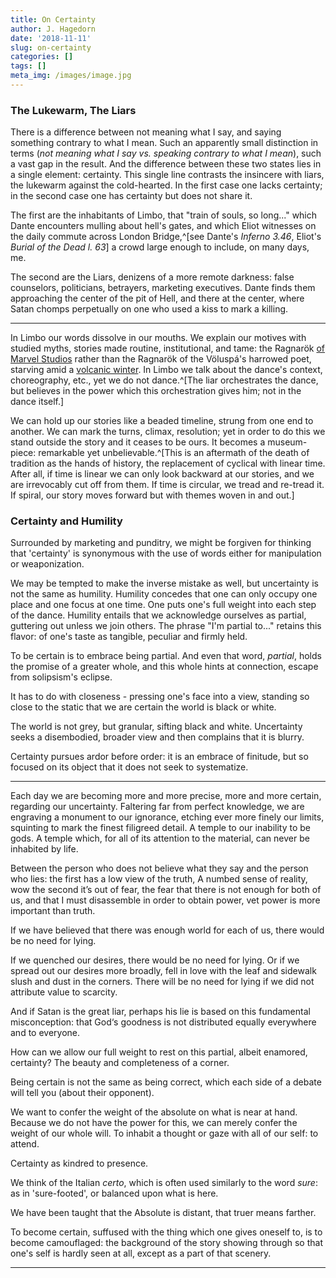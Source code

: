 ```yaml
---
title: On Certainty
author: J. Hagedorn
date: '2018-11-11'
slug: on-certainty
categories: []
tags: []
meta_img: /images/image.jpg
---
```


### The Lukewarm, The Liars

There is a difference between not meaning what I say, and saying something contrary to what I mean.  Such an apparently small distinction in terms (*not meaning what I say vs. speaking contrary to what I mean*), such a vast gap in the result.  And the difference between these two states lies in a single element: certainty.  This single line contrasts the insincere with liars, the lukewarm against the cold-hearted.  In the first case one lacks certainty; in the second case one has certainty but does not share it.

The first are the inhabitants of Limbo, that "train of souls, so long..." which Dante encounters mulling about hell's gates, and which Eliot witnesses on the daily commute across London Bridge,^[see Dante's *Inferno 3.46*, Eliot's *Burial of the Dead l. 63*] a crowd large enough to include, on many days, me.

The second are the Liars, denizens of a more remote darkness: false counselors, politicians, betrayers, marketing executives.  Dante finds them approaching the center of the pit of Hell, and there at the center, where Satan chomps perpetually on one who used a kiss to mark a killing.

---

In Limbo our words dissolve in our mouths.  We explain our motives with studied myths, stories made routine, institutional, and tame: the Ragnarök [of Marvel Studios](https://www.imdb.com/title/tt3501632/) rather than the Ragnarök of the Völuspá's harrowed poet, starving amid a [volcanic winter](https://en.wikipedia.org/wiki/Ragnar%C3%B6k#Volcanic_eruptions).  In Limbo we talk about the dance's context, choreography, etc., yet we do not dance.^[The liar orchestrates the dance, but believes in the power which this orchestration gives him; not in the dance itself.]

We can hold up our stories like a beaded timeline, strung from one end to another.  We can mark the turns, climax, resolution; yet in order to do this we stand outside the story and it ceases to be ours.  It becomes a museum-piece: remarkable yet unbelievable.^[This is an aftermath of the death of tradition as the hands of history, the replacement of cyclical with linear time.  After all, if time is linear we can only look backward at our stories, and we are irrevocably cut off from them.  If time is circular, we tread and re-tread it.  If spiral, our story moves forward but with themes woven in and out.]


### Certainty and Humility

Surrounded by marketing and punditry, we might be forgiven for thinking that 'certainty' is synonymous with the use of words either for manipulation or weaponization.

We may be tempted to make the inverse mistake as well, but uncertainty is not the same as humility.  Humility concedes that one can only occupy one place and one focus at one time. One puts one's full weight into each step of the dance.  Humility entails that we acknowledge ourselves as partial, guttering out unless we join others.  The phrase "I'm partial to..." retains this flavor: of one's taste as tangible, peculiar and firmly held.  

To be certain is to embrace being partial.  And even that word, *partial*, holds the promise of a greater whole, and this whole hints at connection, escape from solipsism's eclipse.

It has to do with closeness - pressing one's face into a view, standing so close to the static that we are certain the world is black or white.

The world is not grey, but granular, sifting black and white.  Uncertainty seeks a disembodied, broader view and then complains that it is blurry.

Certainty pursues ardor before order: it is an embrace of finitude, but so focused on its object that it does not seek to systematize.  



---

Each day we are becoming more and more precise, more and more certain, regarding our uncertainty. Faltering far from perfect knowledge, we are engraving a monument to our ignorance, etching ever more finely our limits, squinting to mark the finest filigreed detail. A temple to our inability to be gods.  A temple which, for all of its attention to the material, can never be inhabited by life.



Between the person who does not believe what they say and the person who lies: the first has a low view of the truth, A numbed sense of reality, wow the second it’s out of fear, the fear that there is not enough for both of us, and that I must disassemble in order to obtain power, vet power is more important than truth.

If we have believed that there was enough world for each of us, there would be no need for lying.

If we quenched our desires, there would be no need for lying. Or if we spread out our desires more broadly, fell in love with the leaf and sidewalk slush and dust in the corners.  There will be no need for lying if we did not attribute value to scarcity.

And if Satan is the great liar, perhaps his lie is based on this fundamental misconception: that God‘s goodness is not distributed equally everywhere and to everyone.

How can we allow our full weight to rest on this partial, albeit enamored, certainty?  The beauty and completeness of a corner.

Being certain is not the same as being correct, which each side of a debate will tell you (about their opponent). 

We want to confer the weight of the absolute on what is near at hand.  Because we do not have the power for this, we can merely confer the weight of our whole  will. To inhabit a thought or gaze with all of our self: to attend. 

Certainty as kindred to presence.

We think of the Italian *certo*, which is often used similarly to the word *sure*: as in 'sure-footed', or balanced upon what is here.

We have been taught that the Absolute is distant, that truer means farther.

To become certain, suffused with the thing which one gives oneself to, is to become camouflaged: the background of the story showing through so that one's self is hardly seen at all, except as a part of that scenery.


---




